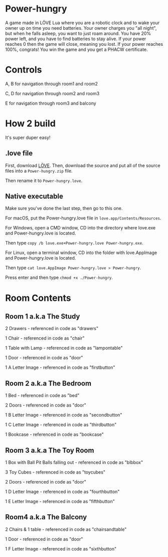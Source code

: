 # Power-hungry
A game made in LÖVE Lua where you are a robotic clock and to wake your owner up on time you need batteries. Your owner charges you "all night", but when he falls asleep, you want to just roam around. You have 20% power left, and you have to find batteries to stay alive. If your power reaches 0 then the game will close, meaning you lost. If your power reaches 100%, congrats! You win the game and you get a PHACW certificate.

# Controls
A, B for navigation through room1 and room2

C, D for navigation through room2 and room3

E for navigation through room3 and balcony

# How 2 build
It's super duper easy!
## .love file
First, download [LÖVE](https://love2d.org). Then, download the source and put all of the source files into a ```Power-hungry.zip``` file. 

Then rename it to ```Power-hungry.love```.

## Native executable
Make sure you've done the last step, then go to this one.

For macOS, put the Power-hungry.love file in ```love.app/Contents/Resources```.

For Windows, open a CMD window, CD into the directory where love.exe and Power-hungry.love is located.

Then type ```copy /b love.exe+Power-hungry.love Power-hungry.exe```.

For Linux, open a terminal window, CD into the folder with love.AppImage and Power-hungry.love is located. 

Then type ```cat love.AppImage Power-hungry.love > Power-hungry```. 

Press enter and then type ```chmod +x ./Power-hungry```.

# Room Contents

## Room 1 a.k.a The Study
2 Drawers - referenced in code as "drawers"

1 Chair - referenced in code as "chair"

1 Table with Lamp - referenced in code as "lampontable"

1 Door - referenced in code as "door"

1 A Letter Image - referenced in code as "firstbutton"

## Room 2 a.k.a The Bedroom
1 Bed - referenced in code as "bed"

2 Doors - referenced in code as "door"

1 B Letter Image - referenced in code as "secondbutton"

1 C Letter Image - referenced in code as "thirdbutton"

1 Bookcase - referenced in code as "bookcase"

## Room 3 a.k.a The Toy Room
1 Box with Ball Pit Balls falling out - referenced in code as "blbbox"

3 Toy Cubes - referenced in code as "toycubes"

2 Doors - referenced in code as "door"

1 D Letter Image - referenced in code as "fourthbutton"

1 E Letter Image - referenced in code as "fifthbutton"

## Room4 a.k.a The Balcony
2 Chairs & 1 table - referenced in code as "chairsandtable"

1 Door - referenced in code as "door"

1 F Letter Image - referenced in code as "sixthbutton"
